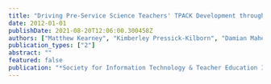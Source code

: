 ```yaml
---
title: "Driving Pre-Service Science Teachers' TPACK Development through Their Generative Use of Digital Video"
date: 2012-01-01
publishDate: 2021-08-20T12:06:00.300458Z
authors: ["Matthew Kearney", "Kimberley Pressick-Kilborn", "Damian Maher"]
publication_types: ["2"]
abstract: ""
featured: false
publication: "*Society for Information Technology & Teacher Education International łdots*"
---
```


